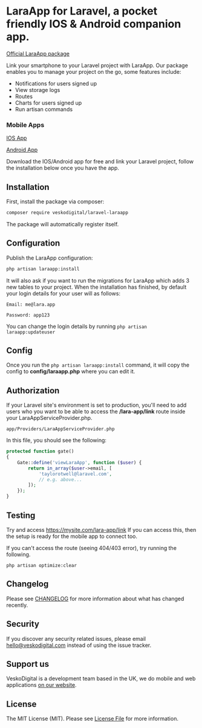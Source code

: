 # LaraApp for Laravel, a pocket friendly IOS & Android companion app.

[Official LaraApp package](https://thelara.app)

Link your smartphone to your Laravel project with LaraApp. 
Our package enables you to manage your project on the go, some features include:
* Notifications for users signed up
* View storage logs
* Routes
* Charts for users signed up
* Run artisan commands

### Mobile Apps
[IOS App](https://apps.apple.com/us/app/laraapp-for-laravel-artisans/id1489590015)

[Android App](https://play.google.com/store/apps/details?id=com.mavsoft.laraapp)

Download the IOS/Android app for free and link your Laravel project, follow the installation below once you have the app.

## Installation

First, install the package via composer:

``` bash
composer require veskodigital/laravel-laraapp
```

The package will automatically register itself.

## Configuration

Publish the LaraApp configuration:

``` bash
php artisan laraapp:install
```

It will also ask if you want to run the migrations for LaraApp which adds 3 new tables to your project.
When the installation has finished, by default your login details for your user will as follows:

`Email: me@lara.app`

`Password: app123`

You can change the login details by running `php artisan laraapp:updateuser`

## Config
Once you run the `php artisan laraapp:install` command, it will copy the config to **config/laraapp.php** where you can edit it.

## Authorization

If your Laravel site's environment is set to production, you'll need to add users who you want to be able to access the **/lara-app/link** route inside your LaraAppServiceProvider.php.

`app/Providers/LaraAppServiceProvider.php`

In this file, you should see the following:
``` php
protected function gate()
{
    Gate::define('viewLaraApp', function ($user) {
        return in_array($user->email, [
            'taylorotwell@laravel.com',
            // e.g. above...
        ]);
    });
}
```

## Testing
Try and access https://mysite.com/lara-app/link
If you can access this, then the setup is ready for the mobile app to connect too.

If you can't access the route (seeing 404/403 error), try running the following.

`php artisan optimize:clear`

## Changelog

Please see [CHANGELOG](CHANGELOG.md) for more information about what has changed recently.

## Security

If you discover any security related issues, please email hello@veskodigital.com instead of using the issue tracker.


## Support us

VeskoDigital is a development team based in the UK, we do mobile and web applications [on our website](https://veskodigitial.com).

## License

The MIT License (MIT). Please see [License File](LICENSE.md) for more information.
